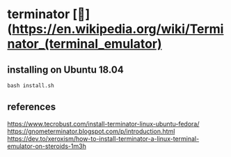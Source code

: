 # terminator [:link:](https://en.wikipedia.org/wiki/Terminator_(terminal_emulator)

## installing on Ubuntu 18.04
```
bash install.sh
```

## references
https://www.tecrobust.com/install-terminator-linux-ubuntu-fedora/  
https://gnometerminator.blogspot.com/p/introduction.html  
https://dev.to/xeroxism/how-to-install-terminator-a-linux-terminal-emulator-on-steroids-1m3h   


